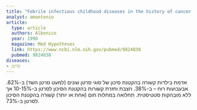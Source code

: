 ```yaml
---
title: "Febrile infectious childhood diseases in the history of cancer patients and matched controls"
analyst: amantonio
article:
  type: article
  authors: Albonico
  year: 1998
  magazine: Med Hypotheses
  link: https://www.ncbi.nlm.nih.gov/pubmed/9824838
  pubmed: 9824838
diseases:
- סרטן
---
```


אדמת בילדות קשורה בהקטנת סיכון של סוגי סרטן שונים (למעט סרטן השד) ב-62%. אבעבועות רוח – ב-38%. חצבת וחזרת קשורות בהקטנת הסיכון לסרטן ב-10-15% אך ללא מובהקות סטטיסטית.
תחלואה במחלות חום (אחת או יותר) קשורה בהקטנת הסיכון לסרטן ב-73%. 
